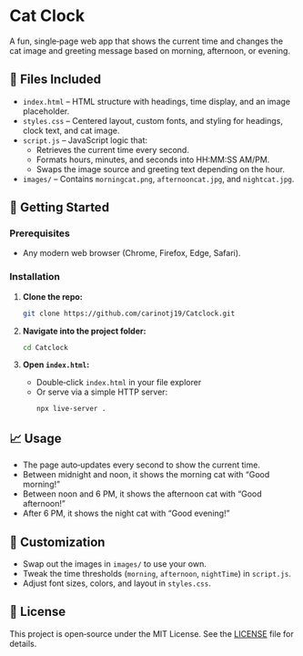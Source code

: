 # Cat Clock

A fun, single‑page web app that shows the current time and changes the cat image and greeting message based on morning, afternoon, or evening.

## 📂 Files Included

- `index.html` – HTML structure with headings, time display, and an image placeholder.  
- `styles.css` – Centered layout, custom fonts, and styling for headings, clock text, and cat image.  
- `script.js` – JavaScript logic that:
  - Retrieves the current time every second.
  - Formats hours, minutes, and seconds into HH:MM:SS AM/PM.
  - Swaps the image source and greeting text depending on the hour.
- `images/` – Contains `morningcat.png`, `afternooncat.jpg`, and `nightcat.jpg`.

## 🚀 Getting Started

### Prerequisites

- Any modern web browser (Chrome, Firefox, Edge, Safari).

### Installation

1. **Clone the repo:**

   ```bash
   git clone https://github.com/carinotj19/Catclock.git
   ```

2. **Navigate into the project folder:**

   ```bash
   cd Catclock
   ```

3. **Open `index.html`:**

   - Double‑click `index.html` in your file explorer  
   - Or serve via a simple HTTP server:
     ```bash
     npx live-server .
     ```

## 📈 Usage

- The page auto‑updates every second to show the current time.  
- Between midnight and noon, it shows the morning cat with “Good morning!”  
- Between noon and 6 PM, it shows the afternoon cat with “Good afternoon!”  
- After 6 PM, it shows the night cat with “Good evening!”

## 🎨 Customization

- Swap out the images in `images/` to use your own.  
- Tweak the time thresholds (`morning`, `afternoon`, `nightTime`) in `script.js`.  
- Adjust font sizes, colors, and layout in `styles.css`.

## 📄 License

This project is open‑source under the MIT License. See the [LICENSE](LICENSE) file for details.  
